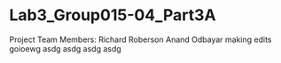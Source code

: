 # Lab3_Group015-04_Part3A
Project Team Members:
Richard Roberson
Anand Odbayar
making edits
goioewg
asdg
asdg
asdg
asdg